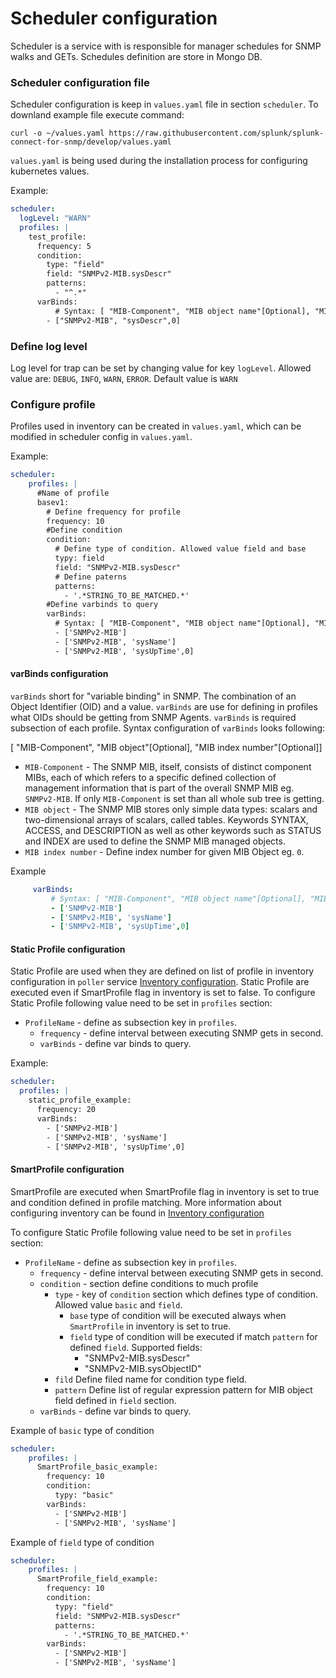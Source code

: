 # Scheduler configuration
Scheduler is a service with is responsible for manager schedules for SNMP walks and GETs. Schedules definition 
are store in Mongo DB. 
 
### Scheduler configuration file

Scheduler configuration is keep in `values.yaml` file in section `scheduler`.  To downland example file execute command:
```
curl -o ~/values.yaml https://raw.githubusercontent.com/splunk/splunk-connect-for-snmp/develop/values.yaml
```
`values.yaml` is being used during the installation process for configuring kubernetes values.

Example:
```yaml
scheduler:
  logLevel: "WARN"
  profiles: |
    test_profile:
      frequency: 5 
      condition: 
        type: "field" 
        field: "SNMPv2-MIB.sysDescr" 
        patterns: 
          - "^.*"
      varBinds:
          # Syntax: [ "MIB-Component", "MIB object name"[Optional], "MIB index number"[Optional]]
        - ["SNMPv2-MIB", "sysDescr",0]
```

### Define log level
Log level for trap can be set by changing value for key `logLevel`. Allowed value are: `DEBUG`, `INFO`, `WARN`, `ERROR`. 
Default value is `WARN`

### Configure profile 
Profiles used in inventory can be created in `values.yaml`, which can be modified in scheduler config in `values.yaml`.
 
Example:
```yaml
scheduler:
    profiles: |
      #Name of profile
      basev1:
        # Define frequency for profile
        frequency: 10
        #Define condition
        condition:
          # Define type of condition. Allowed value field and base 
          typy: field
          field: "SNMPv2-MIB.sysDescr"
          # Define paterns
          patterns:
            - '.*STRING_TO_BE_MATCHED.*'
        #Define varbinds to query
        varBinds:
          # Syntax: [ "MIB-Component", "MIB object name"[Optional], "MIB index number"[Optional]]
          - ['SNMPv2-MIB']
          - ['SNMPv2-MIB', 'sysName']
          - ['SNMPv2-MIB', 'sysUpTime',0]
```
#### varBinds configuration
`varBinds` short for "variable binding" in SNMP. The combination of an Object Identifier (OID) and a value. 
`varBinds` are use for defining in profiles what OIDs should be getting from SNMP Agents. `varBinds` is required 
subsection of each profile. Syntax configuration of `varBinds` looks following:

 [ "MIB-Component", "MIB object"[Optional], "MIB index number"[Optional]]
 
 - `MIB-Component` - The SNMP MIB, itself, consists of distinct component MIBs, each of which refers to a specific 
 defined collection of management information that is part of the overall SNMP MIB eg. `SNMPv2-MIB`. 
 If only `MIB-Component` is set than all whole sub tree is getting.
 - `MIB object` -  The SNMP MIB stores only simple data types: scalars and two-dimensional arrays of scalars, 
 called tables. Keywords SYNTAX, ACCESS, and DESCRIPTION as well as other keywords such as STATUS and 
 INDEX are used to define the SNMP MIB managed objects. 
 - `MIB index number` - Define index number for given MIB Object eg. `0`.
 
 Example
 ```yaml
      varBinds:
          # Syntax: [ "MIB-Component", "MIB object name"[Optional], "MIB index number"[Optional]]
          - ['SNMPv2-MIB']
          - ['SNMPv2-MIB', 'sysName']
          - ['SNMPv2-MIB', 'sysUpTime',0]
```
 
#### Static Profile configuration
Static Profile are used when they are defined on list of profile in inventory configuration in `poller` 
service [Inventory configuration](../poller-configuration.md/#configure-inventory). Static Profile are executed 
even if SmartProfile flag in inventory is set to false. 
To configure Static Profile following value need to be set in `profiles` section:

- `ProfileName` - define as subsection key in `profiles`. 
    - `frequency` - define interval between executing SNMP gets in second.  
    -  `varBinds` - define var binds to query. 

Example:
```yaml
scheduler:
  profiles: |
    static_profile_example:
      frequency: 20
      varBinds:
        - ['SNMPv2-MIB']
        - ['SNMPv2-MIB', 'sysName']
        - ['SNMPv2-MIB', 'sysUpTime',0]
```

#### SmartProfile configuration
SmartProfile are executed when SmartProfile flag in inventory is set to true and condition defined in profile matching. 
More information about configuring inventory can be found in [Inventory configuration](../poller-configuration.md/#configure-inventory)

To configure Static Profile following value need to be set in `profiles` section:

- `ProfileName` - define as subsection key in `profiles`. 
    - `frequency` - define interval between executing SNMP gets in second.
    - `condition` - section define conditions to much profile
        - `type` - key of `condition` section which defines type of condition. Allowed value `basic` and `field`. 
            - `base` type of condition will be executed always when `SmartProfile` in inventory is set to true.
            - `field` type of condition will be executed if match `pattern` for defined `field`. Supported fields:
                -  "SNMPv2-MIB.sysDescr"
                -  "SNMPv2-MIB.sysObjectID"
        - `fild` Define filed name for condition type field. 
        - `pattern` Define list of regular expression pattern for MIB object field defined in `field` section.
    - `varBinds` - define var binds to query. 

Example of `basic` type of condition
```yaml
scheduler:
    profiles: |
      SmartProfile_basic_example:
        frequency: 10
        condition: 
          typy: "basic"
        varBinds:
          - ['SNMPv2-MIB']
          - ['SNMPv2-MIB', 'sysName']
``` 

Example of `field` type of condition
```yaml
scheduler:
    profiles: |
      SmartProfile_field_example:
        frequency: 10
        condition: 
          typy: "field"
          field: "SNMPv2-MIB.sysDescr"
          patterns:
            - '.*STRING_TO_BE_MATCHED.*'
        varBinds:
          - ['SNMPv2-MIB']
          - ['SNMPv2-MIB', 'sysName']
``` 




